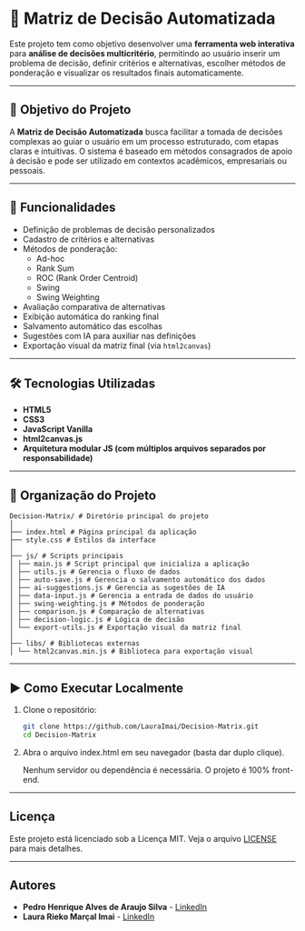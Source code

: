 # 🎯 Matriz de Decisão Automatizada

Este projeto tem como objetivo desenvolver uma **ferramenta web interativa** para **análise de decisões multicritério**, permitindo ao usuário inserir um problema de decisão, definir critérios e alternativas, escolher métodos de ponderação e visualizar os resultados finais automaticamente.

---

## 📌 Objetivo do Projeto

A **Matriz de Decisão Automatizada** busca facilitar a tomada de decisões complexas ao guiar o usuário em um processo estruturado, com etapas claras e intuitivas. O sistema é baseado em métodos consagrados de apoio à decisão e pode ser utilizado em contextos acadêmicos, empresariais ou pessoais.

---

## 🧩 Funcionalidades

- Definição de problemas de decisão personalizados
- Cadastro de critérios e alternativas
- Métodos de ponderação:
  - Ad-hoc
  - Rank Sum
  - ROC (Rank Order Centroid)
  - Swing
  - Swing Weighting
- Avaliação comparativa de alternativas
- Exibição automática do ranking final
- Salvamento automático das escolhas
- Sugestões com IA para auxiliar nas definições
- Exportação visual da matriz final (via `html2canvas`)

---

## 🛠️ Tecnologias Utilizadas

- **HTML5**
- **CSS3**
- **JavaScript Vanilla**
- **html2canvas.js**
- **Arquitetura modular JS (com múltiplos arquivos separados por responsabilidade)**

---

## 📂 Organização do Projeto
```
Decision-Matrix/ # Diretório principal do projeto
│
├── index.html # Página principal da aplicação
├── style.css # Estilos da interface
│
├── js/ # Scripts principais
│ ├── main.js # Script principal que inicializa a aplicação
│ ├── utils.js # Gerencia o fluxo de dados
│ ├── auto-save.js # Gerencia o salvamento automático dos dados
│ ├── ai-suggestions.js # Gerencia as sugestões de IA
│ ├── data-input.js # Gerencia a entrada de dados do usuário
│ ├── swing-weighting.js # Métodos de ponderação 
│ ├── comparison.js # Comparação de alternativas
│ ├── decision-logic.js # Lógica de decisão
│ └── export-utils.js # Exportação visual da matriz final
│
├── libs/ # Bibliotecas externas
│ └── html2canvas.min.js # Biblioteca para exportação visual
```
---

## ▶️ Como Executar Localmente

1. Clone o repositório:
   ```bash
   git clone https://github.com/LauraImai/Decision-Matrix.git
   cd Decision-Matrix
   ```

2. Abra o arquivo index.html em seu navegador (basta dar duplo clique).

   Nenhum servidor ou dependência é necessária. O projeto é 100% front-end.

---

## Licença

Este projeto está licenciado sob a Licença MIT. Veja o arquivo [LICENSE](LICENSE) para mais detalhes.

---

## Autores

- **Pedro Henrique Alves de Araujo Silva** - [LinkedIn](https://www.linkedin.com/in/opedroalves/)
- **Laura Rieko Marçal Imai** - [LinkedIn](https://www.linkedin.com/in/laura-rieko-imai/)
